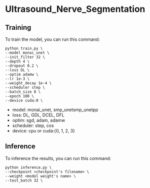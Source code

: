 # Ultrasound_Nerve_Segmentation

## Training
To train the model, you can run this command:
```
python train.py \
--model monai_unet \
--init_filter 32 \
--depth 4 \
--dropout 0.2 \
--loss DL \
--optim adamw \
--lr 1e-3 \
--weight_decay 1e-4 \
--scheduler step \
--batch_size 8 \
--epoch 100 \
--device cuda:0 \
```

- model: monai_unet, smp_unetsmp_unetpp
- loss: DL, GDL, DCEL, DFL
- optim: sgd, adam, adamw
- scheduler: step, cos
- device: cpu or cuda:{0, 1, 2, 3}


## Inference
To inference the results, you can run this command:
```
python inference.py \
--checkpoint <checkpoint's filename> \
--weight <model weight's name> \
--test_batch 32 \
```
